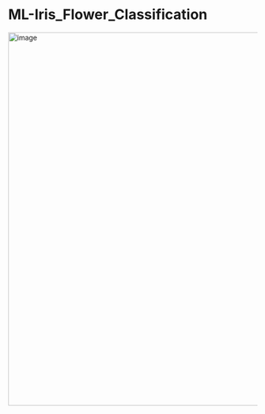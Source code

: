 # ML-Iris_Flower_Classification

<img width="753" alt="image" src="https://user-images.githubusercontent.com/36957216/210283122-8f4e25f7-b5e3-43de-9d0a-e3e5ca8ee713.png">
